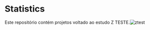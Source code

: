 # Statistics
Este repositório contém projetos voltado ao estudo Z TESTE.![ztest](https://user-images.githubusercontent.com/73768941/149261160-934af788-8140-4617-a208-9423794e4325.png)


